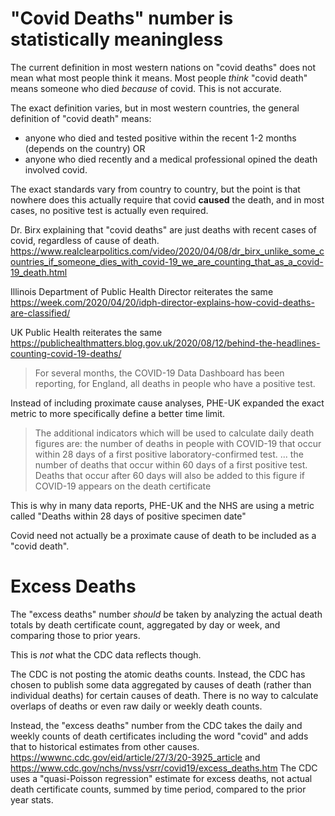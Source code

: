 # "Covid Deaths" number is statistically meaningless

The current definition in most western nations on "covid deaths" does not mean what most people think it means.  Most people *think* "covid death" means someone who died *because* of covid.  This is not accurate.

The exact definition varies, but in most western countries, the general definition of "covid death" means:
* anyone who died and tested positive within the recent 1-2 months (depends on the country) OR
* anyone who died recently and a medical professional opined the death involved covid.

The exact standards vary from country to country, but the point is that nowhere does this actually require that covid **caused** the death, and in most cases, no positive test is actually even required.

Dr. Birx explaining that "covid deaths" are just deaths with recent cases of covid, regardless of cause of death.  https://www.realclearpolitics.com/video/2020/04/08/dr_birx_unlike_some_countries_if_someone_dies_with_covid-19_we_are_counting_that_as_a_covid-19_death.html

Illinois Department of Public Health Director reiterates the same https://week.com/2020/04/20/idph-director-explains-how-covid-deaths-are-classified/

UK Public Health reiterates the same https://publichealthmatters.blog.gov.uk/2020/08/12/behind-the-headlines-counting-covid-19-deaths/

> For several months, the COVID-19 Data Dashboard has been reporting, for England, all deaths in people who have a positive test.

Instead of including proximate cause analyses, PHE-UK expanded the exact metric to more specifically define a better time limit.

> The additional indicators which will be used to calculate daily death figures are:
> the number of deaths in people with COVID-19 that occur within 28 days of a first positive laboratory-confirmed test. ...
> the number of deaths that occur within 60 days of a first positive test. Deaths that occur after 60 days will also be added to this figure if COVID-19 appears on the death certificate

This is why in many data reports, PHE-UK and the NHS are using a metric called "Deaths within 28 days of positive specimen date"

Covid need not actually be a proximate cause of death to be included as a "covid death".

# Excess Deaths

The "excess deaths" number *should* be taken by analyzing the actual death totals by death certificate count, aggregated by day or week, and comparing those to prior years.  

This is *not* what the CDC data reflects though.  

The CDC is not posting the atomic deaths counts.  Instead, the CDC has chosen to publish some data aggregated by causes of death (rather than individual deaths) for certain causes of death.  There is no way to calculate overlaps of deaths or even raw daily or weekly death counts.  

Instead, the "excess deaths" number from the CDC takes the daily and weekly counts of death certificates including the word "covid" and adds that to historical estimates from other causes. https://wwwnc.cdc.gov/eid/article/27/3/20-3925_article and https://www.cdc.gov/nchs/nvss/vsrr/covid19/excess_deaths.htm  The CDC uses a "quasi-Poisson regression" estimate for excess deaths, not actual death certificate counts, summed by time period, compared to the prior year stats.
